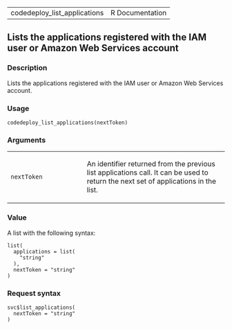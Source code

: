 <table style="width: 100%;">
<tbody>
<tr class="odd">
<td>codedeploy_list_applications</td>
<td style="text-align: right;">R Documentation</td>
</tr>
</tbody>
</table>

## Lists the applications registered with the IAM user or Amazon Web Services account

### Description

Lists the applications registered with the IAM user or Amazon Web
Services account.

### Usage

    codedeploy_list_applications(nextToken)

### Arguments

<table>
<colgroup>
<col style="width: 35%" />
<col style="width: 65%" />
</colgroup>
<tbody>
<tr class="odd">
<td><code
id="codedeploy_list_applications_:_nextToken">nextToken</code></td>
<td><p>An identifier returned from the previous list applications call.
It can be used to return the next set of applications in the
list.</p></td>
</tr>
</tbody>
</table>

### Value

A list with the following syntax:

    list(
      applications = list(
        "string"
      ),
      nextToken = "string"
    )

### Request syntax

    svc$list_applications(
      nextToken = "string"
    )
